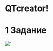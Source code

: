 # QTcreator!
# 1 Задание
![1](https://github.com/user-attachments/assets/706a26dd-2b60-48f5-a969-4e60c0af33b2)
